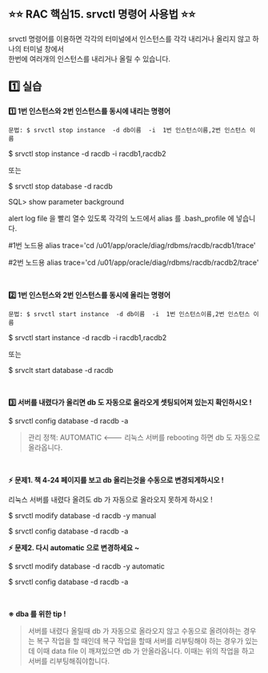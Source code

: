 
## ⭐⭐ RAC 핵심15. srvctl 명령어 사용법  ⭐⭐


 srvctl  명령어를 이용하면 각각의 터미널에서 인스턴스를 각각 내리거나 올리지 않고 하나의 터미널 창에서  
  한번에 여러개의 인스턴스를 내리거나 올릴 수 있습니다.

## **1️⃣ 실습**

**1️⃣  1번 인스턴스와 2번 인스턴스를 동시에 내리는 명령어**

    문법: $ srvctl stop instance  -d db이름  -i  1번 인스턴스이름,2번 인스턴스 이름

$ srvctl  stop  instance  -d  racdb  -i  racdb1,racdb2

또는 

$ srvctl  stop   database  -d  racdb 

SQL> show  parameter  background

alert log file 을 빨리 열수 있도록 각각의 노드에서 alias 를 .bash_profile 에 넣습니다.

#1번 노드용
alias  trace='cd  /u01/app/oracle/diag/rdbms/racdb/racdb1/trace'

#2번 노드용
alias  trace='cd  /u01/app/oracle/diag/rdbms/racdb/racdb2/trace'  

&nbsp;

**2️⃣  1번 인스턴스와 2번 인스턴스를 동시에 올리는 명령어**

    문법: $ srvctl start instance  -d db이름  -i  1번 인스턴스이름,2번 인스턴스 이름

$ srvctl  start  instance  -d  racdb  -i  racdb1,racdb2

 또는

$ srvclt  start  database  -d  racdb  

&nbsp;

**3️⃣ 서버를 내렸다가 올리면 db 도 자동으로 올라오게 셋팅되어져 있는지 확인하시오 !**

$ srvctl  config  database  -d  racdb  -a 

> 관리 정책: AUTOMATIC  <---  리눅스 서버를 rebooting 하면 db 도 자동으로 올라옵니다.

&nbsp;

**⚡ 문제1. 책 4-24 페이지를 보고 db 올리는것을 수동으로 변경되게하시오 !**  

리눅스 서버를 내렸다 올려도 db 가 자동으로 올라오지 못하게 하시오 !

$ srvctl  modify  database  -d  racdb  -y  manual 

$ srvctl  config  database  -d  racdb  -a 

**⚡ 문제2. 다시 automatic 으로 변경하세요 ~**

$ srvctl  modify  database  -d  racdb  -y  automatic

$ srvctl  config  database  -d  racdb  -a  

&nbsp;
&nbsp;


**※ dba 를 위한 tip !**

>   서버를 내렸다 올릴때 db 가 자동으로 올라오지 않고 수동으로 올려야하는 경우는   복구 작업을 할 때인데 
>   복구 작업을 할때 서버를 리부팅해야 하는 경우가 있는데   이때 data file 이 깨져있으면 db 가 안올라옵니다. 
>   이때는 위의 작업을 하고   서버를 리부팅해줘야합니다.

